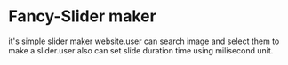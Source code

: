 # Fancy-Slider maker
it's simple slider maker website.user can search image and select them to make a slider.user also can set slide duration time using milisecond unit.
